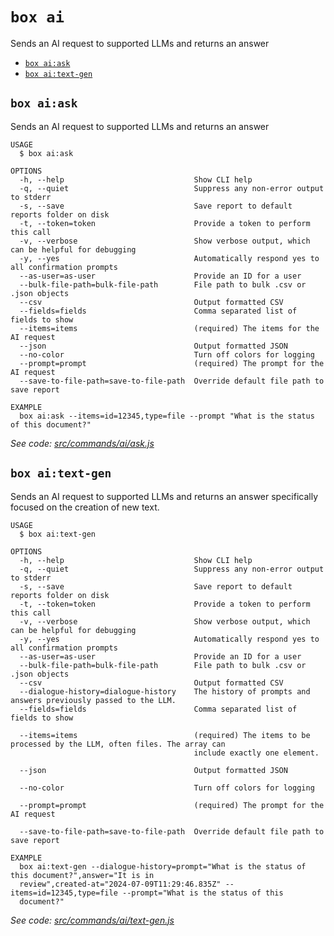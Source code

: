`box ai`
========

Sends an AI request to supported LLMs and returns an answer

* [`box ai:ask`](#box-aiask)
* [`box ai:text-gen`](#box-aitext-gen)

## `box ai:ask`

Sends an AI request to supported LLMs and returns an answer

```
USAGE
  $ box ai:ask

OPTIONS
  -h, --help                             Show CLI help
  -q, --quiet                            Suppress any non-error output to stderr
  -s, --save                             Save report to default reports folder on disk
  -t, --token=token                      Provide a token to perform this call
  -v, --verbose                          Show verbose output, which can be helpful for debugging
  -y, --yes                              Automatically respond yes to all confirmation prompts
  --as-user=as-user                      Provide an ID for a user
  --bulk-file-path=bulk-file-path        File path to bulk .csv or .json objects
  --csv                                  Output formatted CSV
  --fields=fields                        Comma separated list of fields to show
  --items=items                          (required) The items for the AI request
  --json                                 Output formatted JSON
  --no-color                             Turn off colors for logging
  --prompt=prompt                        (required) The prompt for the AI request
  --save-to-file-path=save-to-file-path  Override default file path to save report

EXAMPLE
  box ai:ask --items=id=12345,type=file --prompt "What is the status of this document?"
```

_See code: [src/commands/ai/ask.js](https://github.com/box/boxcli/blob/v3.14.1/src/commands/ai/ask.js)_

## `box ai:text-gen`

Sends an AI request to supported LLMs and returns an answer specifically focused on the creation of new text.

```
USAGE
  $ box ai:text-gen

OPTIONS
  -h, --help                             Show CLI help
  -q, --quiet                            Suppress any non-error output to stderr
  -s, --save                             Save report to default reports folder on disk
  -t, --token=token                      Provide a token to perform this call
  -v, --verbose                          Show verbose output, which can be helpful for debugging
  -y, --yes                              Automatically respond yes to all confirmation prompts
  --as-user=as-user                      Provide an ID for a user
  --bulk-file-path=bulk-file-path        File path to bulk .csv or .json objects
  --csv                                  Output formatted CSV
  --dialogue-history=dialogue-history    The history of prompts and answers previously passed to the LLM.
  --fields=fields                        Comma separated list of fields to show

  --items=items                          (required) The items to be processed by the LLM, often files. The array can
                                         include exactly one element.

  --json                                 Output formatted JSON

  --no-color                             Turn off colors for logging

  --prompt=prompt                        (required) The prompt for the AI request

  --save-to-file-path=save-to-file-path  Override default file path to save report

EXAMPLE
  box ai:text-gen --dialogue-history=prompt="What is the status of this document?",answer="It is in 
  review",created-at="2024-07-09T11:29:46.835Z" --items=id=12345,type=file --prompt="What is the status of this 
  document?"
```

_See code: [src/commands/ai/text-gen.js](https://github.com/box/boxcli/blob/v3.14.1/src/commands/ai/text-gen.js)_
